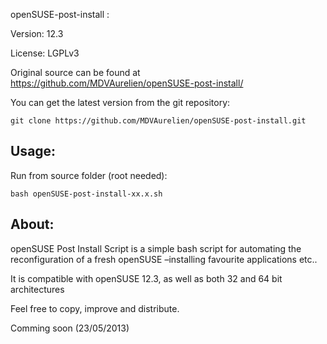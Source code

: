 openSUSE-post-install :

Version: 12.3

License: LGPLv3

Original source can be found at https://github.com/MDVAurelien/openSUSE-post-install/

You can get the latest version from the git repository:

    git clone https://github.com/MDVAurelien/openSUSE-post-install.git

## Usage:

Run from source folder (root needed):

    bash openSUSE-post-install-xx.x.sh

## About:

openSUSE Post Install Script is a simple bash script for automating the reconfiguration of a fresh openSUSE –installing favourite applications etc.. 

It is compatible with openSUSE 12.3, as well as both 32 and 64 bit architectures 

Feel free to copy, improve and distribute.

Comming soon (23/05/2013)
